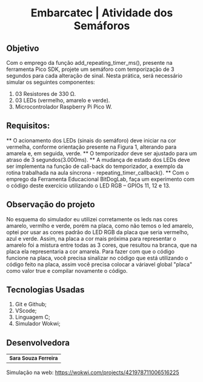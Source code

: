 
<h1 align="center">Embarcatec | Atividade dos Semáforos</h1>

## Objetivo

Com o emprego da função add_repeating_timer_ms(), presente na ferramenta Pico SDK, projete um semáforo com temporização de 3 segundos para cada alteração de sinal. Nesta prática, será necessário simular os seguintes componentes: 
1) 03 Resistores de 330 Ω.
2) 03 LEDs (vermelho, amarelo e verde).
3) Microcontrolador Raspberry Pi Pico W. 

## Requisitos:

** O acionamento dos LEDs (sinais do semáforo) deve iniciar na cor vermelha, conforme orientação presente na Figura 1, alterando para amarela e, em seguida, verde.
** O temporizador deve ser ajustado para um atraso de 3 segundos(3.000ms).
** A mudança de estado dos LEDs deve ser implementa na função de call-back do temporizador, a exemplo da rotina trabalhada na aula síncrona - repeating_timer_callback().
** Com o emprego da Ferramenta Educacional BitDogLab, faça um experimento com o código deste exercício utilizando o LED RGB – GPIOs 11, 12 e 13.

## Observação do projeto
No esquema do simulador eu utilizei corretamente os leds nas cores amarelo, vermlho e verde, porém na placa, como não temos o led amarelo, optei por usar as cores padrão do LED RGB da placa que seria vermelho, azul e verde. Assim, na placa a cor mais próxima para representar o amarelo foi a mistura entre todas as 3 cores, que resultou na branca, que na placa ela representaria a cor amarela. 
Para fazer com que o código funcione na placa, você precisa sinalizar no código que está utilizando o código feito na placa, assim você precisa colocar a váriavel global "placa" como valor true e compilar novamente o código. 

## Tecnologias Usadas

1. Git e Github;
2. VScode;
3. Linguagem C;
4. Simulador Wokwi;


## Desenvolvedora
 
<table>
  <tr>
    <td align="center"> <sub><b> Sara Souza Ferreira </b></td>
    </tr>
</table>

Simulação na web: https://wokwi.com/projects/421978711006516225
    

   
